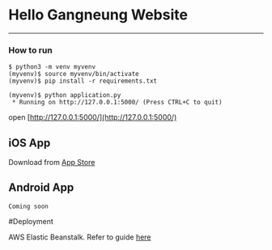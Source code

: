 # Hello Gangneung Website
----------
### How to run 

```
$ python3 -m venv myvenv
(myvenv)$ source myvenv/bin/activate
(myvenv)$ pip install -r requirements.txt

(myvenv)$ python application.py 
 * Running on http://127.0.0.1:5000/ (Press CTRL+C to quit)
```
open [http://127.0.0.1:5000/](http://127.0.0.1:5000/)

## iOS App 

Download from [App Store](https://itunes.apple.com/us/app/anyeong-gangneung/id1317534365?mt=8)

## Android App 

`Coming soon`

#Deployment 

AWS Elastic Beanstalk. Refer to guide [here](https://docs.aws.amazon.com/elasticbeanstalk/latest/dg/create-deploy-python-flask.html)